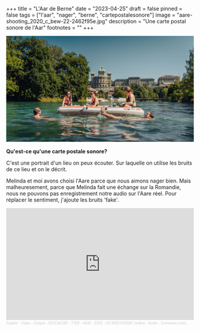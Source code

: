 +++
title = "L'Aar de Berne"
date = "2023-04-25"
draft = false
pinned = false
tags = ["l'aar", "nager", "berne", "cartepostalesonore"]
image = "aare-shooting_2020_c_bew-22-2462f95e.jpg"
description = "Une carte postal sonore de l'Aar"
footnotes = ""
+++
<!--StartFragment-->

![](aare-shooting_2020_c_bew-22-2462f95e.jpg)

<!--EndFragment-->

**Qu'est-ce qu'une carte postale sonore?**

C'est une portrait d'un lieu on peux écouter. Sur laquelle on utilise les bruits de ce lieu et on le décrit.

Melinda et moi avons choisi l'Aare parce que nous aimons nager bien. Mais malheuresement, parce que Melinda fait une échange sur la Romandie, nous ne pouvons pas enregistrement notre audio sur l'Aare réel. Pour réplacer le sentiment, j'ajoute les bruits 'fake'. 



<iframe width="100%" height="300" scrolling="no" frameborder="no" allow="autoplay" src="https://w.soundcloud.com/player/?url=https%3A//api.soundcloud.com/tracks/1503867688%3Fsecret_token%3Ds-FAscC8ufnFM&color=%23ff5500&auto_play=false&hide_related=false&show_comments=true&show_user=true&show_reposts=false&show_teaser=true&visual=true"></iframe><div style="font-size: 10px; color: #cccccc;line-break: anywhere;word-break: normal;overflow: hidden;white-space: nowrap;text-overflow: ellipsis; font-family: Interstate,Lucida Grande,Lucida Sans Unicode,Lucida Sans,Garuda,Verdana,Tahoma,sans-serif;font-weight: 100;"><a href="https://soundcloud.com/sophie-129018770" title="Sophie" target="_blank" style="color: #cccccc; text-decoration: none;">Sophie</a> · <a href="https://soundcloud.com/sophie-129018770/video-output-6d2dac8d-7709-4635-9255-dc300c04058f-online-audio-convertercom/s-FAscC8ufnFM" title="Video - Output - 6D2DAC8D - 7709 - 4635 - 9255 - DC300C04058F (online - Audio - Converter.com)" target="_blank" style="color: #cccccc; text-decoration: none;">Video - Output - 6D2DAC8D - 7709 - 4635 - 9255 - DC300C04058F (online - Audio - Converter.com)</a></div>